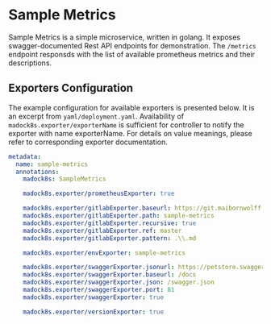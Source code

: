# Sample Metrics

Sample Metrics is a simple microservice, written in golang.
It exposes swagger-documented Rest API endpoints for demonstration.
The `/metrics` endpoint responsds with the list of available prometheus metrics and their descriptions.

## Exporters Configuration

The example configuration for available exporters is presented below. 
It is an excerpt from `yaml/deployment.yaml`.
Availability of `madock8s.exporter/exporterName` is sufficient for controller to notify the exporter with name exporterName.
For details on value meanings, please refer to corresponding exporter documentation.

```yaml
metadata:
  name: sample-metrics
  annotations:
    madock8s: SampleMetrics

    madock8s.exporter/prometheusExporter: true

    madock8s.exporter/gitlabExporter.baseurl: https://git.maibornwolff.de/api/v4/projects/3206/repository/
    madock8s.exporter/gitlabExporter.path: sample-metrics
    madock8s.exporter/gitlabExporter.recursive: true
    madock8s.exporter/gitlabExporter.ref: master
    madock8s.exporter/gitlabExporter.pattern: .\\.md

    madock8s.exporter/envExporter: sample-metrics

    madock8s.exporter/swaggerExporter.jsonurl: https://petstore.swagger.io/v2/swagger.json
    madock8s.exporter/swaggerExporter.baseurl: /docs
    madock8s.exporter/swaggerExporter.json: /swagger.json
    madock8s.exporter/swaggerExporter.port: 81
    madock8s.exporter/swaggerExporter: true

    madock8s.exporter/versionExporter: true
```


